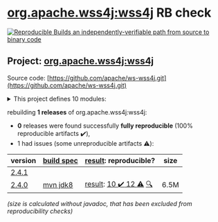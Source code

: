 [org.apache.wss4j:wss4j](https://search.maven.org/artifact/org.apache.wss4j/wss4j/) RB check
=======

[![Reproducible Builds](https://reproducible-builds.org/images/logos/rb.svg) an independently-verifiable path from source to binary code](https://reproducible-builds.org/)

## Project: [org.apache.wss4j:wss4j](https://search.maven.org/artifact/org.apache.wss4j/wss4j/)

Source code: [https://github.com/apache/ws-wss4j.git](https://github.com/apache/ws-wss4j.git)

<details><summary>This project defines 10 modules:</summary>

* [org.apache.wss4j:wss4j](https://search.maven.org/artifact/org.apache.wss4j/wss4j/)
* [org.apache.wss4j:wss4j-bindings](https://search.maven.org/artifact/org.apache.wss4j/wss4j-bindings/)
* [org.apache.wss4j:wss4j-integration](https://search.maven.org/artifact/org.apache.wss4j/wss4j-integration/)
* [org.apache.wss4j:wss4j-parent](https://search.maven.org/artifact/org.apache.wss4j/wss4j-parent/)
* [org.apache.wss4j:wss4j-policy](https://search.maven.org/artifact/org.apache.wss4j/wss4j-policy/)
* [org.apache.wss4j:wss4j-ws-security-common](https://search.maven.org/artifact/org.apache.wss4j/wss4j-ws-security-common/)
* [org.apache.wss4j:wss4j-ws-security-dom](https://search.maven.org/artifact/org.apache.wss4j/wss4j-ws-security-dom/)
* [org.apache.wss4j:wss4j-ws-security-policy-stax](https://search.maven.org/artifact/org.apache.wss4j/wss4j-ws-security-policy-stax/)
* [org.apache.wss4j:wss4j-ws-security-stax](https://search.maven.org/artifact/org.apache.wss4j/wss4j-ws-security-stax/)
* [org.apache.wss4j:wss4j-ws-security-web](https://search.maven.org/artifact/org.apache.wss4j/wss4j-ws-security-web/)
</details>

rebuilding **1 releases** of org.apache.wss4j:wss4j:
- **0** releases were found successfully **fully reproducible** (100% reproducible artifacts :heavy_check_mark:),
- 1 had issues (some unreproducible artifacts :warning:):

| version | [build spec](/BUILDSPEC.md) | [result](https://reproducible-builds.org/docs/jvm/): reproducible? | size |
| -- | --------- | ------ | -- |
| [2.4.1](https://search.maven.org/artifact/org.apache.wss4j/wss4j/2.4.1/pom) | | | |
| [2.4.0](https://search.maven.org/artifact/org.apache.wss4j/wss4j/2.4.0/pom) | [mvn jdk8](wss4j-2.4.0.buildspec) | [result](wss4j-2.4.0.buildinfo): [10 :heavy_check_mark:  12 :warning:](wss4j-2.4.0.buildcompare) [:mag:](wss4j-2.4.0.diffoscope) | 6.5M |

<i>(size is calculated without javadoc, that has been excluded from reproducibility checks)</i>
